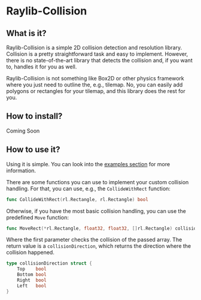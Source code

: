 # Raylib-Collision

## What is it?

Raylib-Collision is a simple 2D collision detection and resolution library.
Collision is a pretty straightforward task and easy to implement. However, there is no state-of-the-art library that detects the collision and, if you want to, handles it for you as well.

Raylib-Collision is not something like Box2D or other physics framework where you just need to outline the, e.g., tilemap. No, you can easily add polygons or rectangles for your tilemap, and this library does the rest for you.

## How to install?

Coming Soon

## How to use it?

Using it is simple. You can look into the [examples section](https://github.com/FlorianWoelki/raylib-collision/tree/main/examples) for more information.

There are some functions you can use to implement your custom collision handling. For that, you can use, e.g., the `CollideWithRect` function:
```go
func CollideWithRect(rl.Rectangle, rl.Rectangle) bool
```

Otherwise, if you have the most basic collision handling, you can use the predefined `Move` function:
```go
func MoveRect(*rl.Rectangle, float32, float32, []rl.Rectangle) collisionDirection
```

Where the first parameter checks the collision of the passed array. The return value is a `collisionDirection`, which returns the direction where the collision happened.
```go
type collisionDirection struct {
	Top    bool
	Bottom bool
	Right  bool
	Left   bool
}
```
